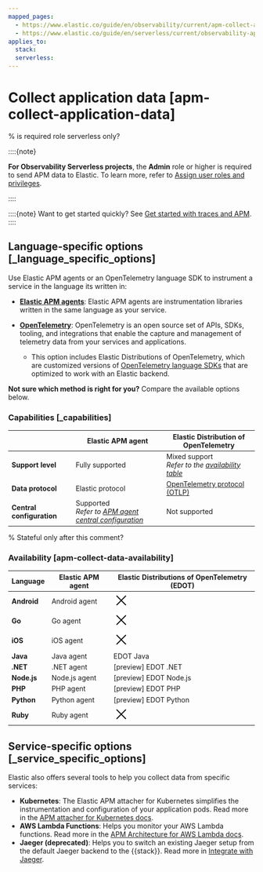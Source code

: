 ```yaml
---
mapped_pages:
  - https://www.elastic.co/guide/en/observability/current/apm-collect-application-data.html
  - https://www.elastic.co/guide/en/serverless/current/observability-apm-send-data-to-elastic.html
applies_to:
  stack:
  serverless:
---
```


# Collect application data [apm-collect-application-data]

% is required role serverless only?

::::{note}

**For Observability Serverless projects**, the **Admin** role or higher is required to send APM data to Elastic. To learn more, refer to [Assign user roles and privileges](../../../deploy-manage/users-roles/cloud-organization/user-roles.md#general-assign-user-roles).

::::

::::{note}
Want to get started quickly? See [Get started with traces and APM](/solutions/observability/apps/get-started-with-apm.md).
::::

## Language-specific options [_language_specific_options]

Use Elastic APM agents or an OpenTelemetry language SDK to instrument a service in the language its written in:

* [**Elastic APM agents**](../../../solutions/observability/apps/elastic-apm-agents.md): Elastic APM agents are instrumentation libraries written in the same language as your service.
* [**OpenTelemetry**](../../../solutions/observability/apps/use-opentelemetry-with-apm.md): OpenTelemetry is an open source set of APIs, SDKs, tooling, and integrations that enable the capture and management of telemetry data from your services and applications.

    * This option includes Elastic Distributions of OpenTelemetry, which are customized versions of [OpenTelemetry language SDKs](https://opentelemetry.io/docs/languages/) that are optimized to work with an Elastic backend.

**Not sure which method is right for you?** Compare the available options below.

### Capabilities [_capabilities]

|  | Elastic APM agent | Elastic Distribution of OpenTelemetry |
| --- | --- | --- |
| **Support level** | Fully supported | Mixed support<br>*Refer to the* [*availability table*](../../../solutions/observability/apps/collect-application-data.md#apm-collect-data-availability) |
| **Data protocol** | Elastic protocol | [OpenTelemetry protocol (OTLP)](https://opentelemetry.io/docs/specs/otel/protocol/) |
| **Central configuration** | Supported<br>*Refer to* [*APM agent central configuration*](../../../solutions/observability/apps/apm-agent-central-configuration.md) | Not supported |

% Stateful only after this comment?

### Availability [apm-collect-data-availability]

| Language | Elastic APM agent | Elastic Distributions of OpenTelemetry (EDOT) |
| --- | --- | --- |
| **Android** | Android agent | ![Not available](/solutions/images/observability-cross.svg "") |
| **Go** | Go agent | ![Not available](/solutions/images/observability-cross.svg "") |
| **iOS** | iOS agent | ![Not available](/solutions/images/observability-cross.svg "") |
| **Java** | Java agent | EDOT Java |
| **.NET** | .NET agent | [preview] EDOT .NET |
| **Node.js** | Node.js agent | [preview] EDOT Node.js |
| **PHP** | PHP agent | [preview] EDOT PHP |
| **Python** | Python agent | [preview] EDOT Python |
| **Ruby** | Ruby agent | ![Not available](/solutions/images/observability-cross.svg "") |

## Service-specific options [_service_specific_options]

Elastic also offers several tools to help you collect data from specific services:

* **Kubernetes**: The Elastic APM attacher for Kubernetes simplifies the instrumentation and configuration of your application pods. Read more in the [APM attacher for Kubernetes docs](apm-k8s-attacher://reference/index.md).
* **AWS Lambda Functions**: Helps you monitor your AWS Lambda functions. Read more in the [APM Architecture for AWS Lambda docs](apm-aws-lambda://reference/index.md).
* **Jaeger (deprecated)**: Helps you to switch an existing Jaeger setup from the default Jaeger backend to the {{stack}}. Read more in [Integrate with Jaeger](../../../solutions/observability/apps/integrate-with-jaeger-deprecated.md).